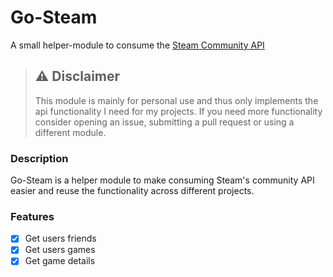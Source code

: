 # Go-Steam
A small helper-module to consume the [Steam Community API][steamapi]

> ## :warning: Disclaimer
> This module is mainly for personal use and thus only implements the api functionality I need for my projects. If you need more functionality consider opening an issue, submitting a pull request or using a different module.

### Description
Go-Steam is a helper module to make consuming Steam's community API easier and reuse the functionality across different projects.

### Features
- [x] Get users friends
- [x] Get users games
- [x] Get game details

[steamapi]: https://steamcommunity.com/dev
